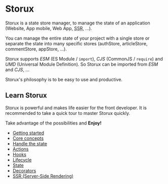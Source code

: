 # Storux

Storux is a state store manager, to manage the state of an application (Website, App mobile, Web App, <abbr title="Server Side Rendering">SSR</abbr>, ...).

You can manage the entire state of your project with a single store or separate the state into many specific stores (authStore, articleStore, commentStore, appStore, ...).

Storux supports _ESM_ (ES Module / `import`), _CJS_ (CommonJS / `require`) and _UMD_ (Universal Module Definition).
So Storux can be imported from _ESM_ and _CJS_, ...

Storux's philosophy is to be easy to use and productive.

## Learn Storux

Storux is powerful and makes life easier for the front developer. It is recommended to take a quick tour to master Storux quickly.

Take advantage of the possibilities and __Enjoy!__

* [Getting started](/doc/getting-started.md)
* [Core concepts](/doc/core-concepts.md)
* [Handle the state](/doc/state.md)
* [Actions](/doc/actions.md)
* [Hooks](/doc/hooks.md)
* [Lifecycle](/doc/lifecycle.md)
* [State](/doc/state.md)
* [Decorators](/doc/decorators.md)
* [SSR (Server-Side Rendering)](/doc/ssr.md)

